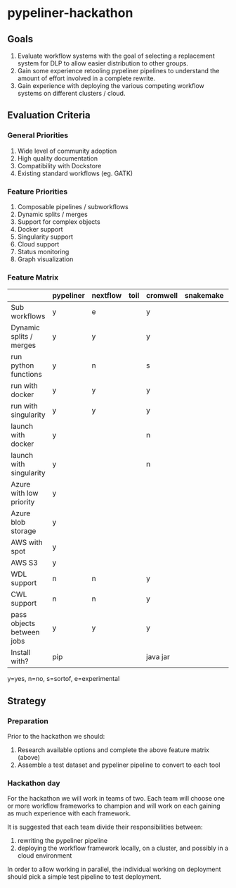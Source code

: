 # pypeliner-hackathon

## Goals

1. Evaluate workflow systems with the goal of selecting a replacement system for DLP to allow easier distribution to other groups.
2. Gain some experience retooling pypeliner pipelines to understand the amount of effort involved in a complete rewrite.
3. Gain experience with deploying the various competing workflow systems on different clusters / cloud.

## Evaluation Criteria

### General Priorities

1. Wide level of community adoption
2. High quality documentation
3. Compatibility with Dockstore
4. Existing standard workflows (eg. GATK)

### Feature Priorities

1. Composable pipelines / subworkflows
2. Dynamic splits / merges
3. Support for complex objects
4. Docker support
5. Singularity support
6. Cloud support
7. Status monitoring
8. Graph visualization

### Feature Matrix

|                           | pypeliner | nextflow | toil | cromwell | snakemake | arvados | martian |
|---------------------------|-----------|----------|------|----------|-----------|---------|---------|
| Sub workflows             |y          |e         |      |y         |           |         |         |
| Dynamic splits / merges   |y          |y         |      |y         |           |         |         |
| run python functions      |y          |n         |      |s         |           |         |         |
| run with docker           |y          |y         |      |y         |           |         |         |
| run with singularity      |y          |y         |      |y         |           |         |         |
| launch with docker        |y          |          |      |n         |           |         |         |
| launch with singularity   |y          |          |      |n         |           |         |         |
| Azure with low priority   |y          |          |      |          |           |         |         |
| Azure blob storage        |y          |          |      |          |           |         |         |
| AWS with spot             |y          |          |      |          |           |         |         |
| AWS S3                    |y          |          |      |          |           |         |         |
| WDL support               |n          |n         |      |y         |           |         |         |
| CWL support               |n          |n         |      |y         |           |         |         |
| pass objects between jobs |y          |y         |      |y         |           |         |         |
| Install with?             | pip       |          |      |java jar  |           |         |         |

y=yes, n=no, s=sortof, e=experimental

## Strategy

### Preparation

Prior to the hackathon we should:

1. Research available options and complete the above feature matrix (above)
2. Assemble a test dataset and pypeliner pipeline to convert to each tool

### Hackathon day

For the hackathon we will work in teams of two.  Each team will choose one or more workflow frameworks to champion
and will work on each gaining as much experience with each framework.

It is suggested that each team divide their responsibilities between:

1. rewriting the pypeliner pipeline
2. deploying the workflow framework locally, on a cluster, and possibly in a cloud environment

In order to allow working in parallel, the individual working on deployment should pick a simple test pipeline
to test deployment.





